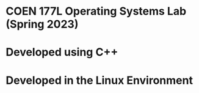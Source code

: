 # COEN 177L Operating Systems Lab (Spring 2023)

# Developed using C++
# Developed in the Linux Environment
